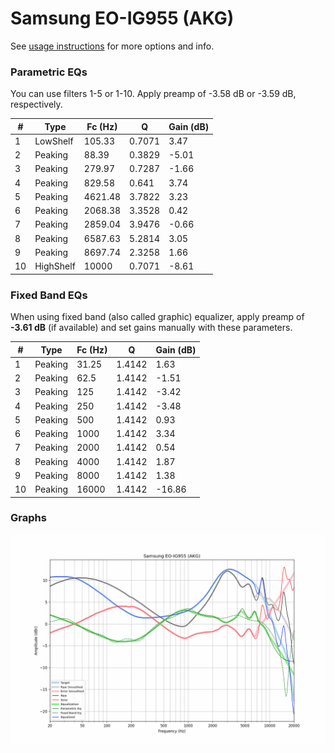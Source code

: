 # Samsung EO-IG955 (AKG)
See [usage instructions](https://github.com/jaakkopasanen/AutoEq#usage) for more options and info.

### Parametric EQs
You can use filters 1-5 or 1-10. Apply preamp of -3.58 dB or -3.59 dB, respectively.

|   # | Type      |   Fc (Hz) |      Q |   Gain (dB) |
|-----|-----------|-----------|--------|-------------|
|   1 | LowShelf  |    105.33 | 0.7071 |        3.47 |
|   2 | Peaking   |     88.39 | 0.3829 |       -5.01 |
|   3 | Peaking   |    279.97 | 0.7287 |       -1.66 |
|   4 | Peaking   |    829.58 | 0.641  |        3.74 |
|   5 | Peaking   |   4621.48 | 3.7822 |        3.23 |
|   6 | Peaking   |   2068.38 | 3.3528 |        0.42 |
|   7 | Peaking   |   2859.04 | 3.9476 |       -0.66 |
|   8 | Peaking   |   6587.63 | 5.2814 |        3.05 |
|   9 | Peaking   |   8697.74 | 2.3258 |        1.66 |
|  10 | HighShelf |  10000    | 0.7071 |       -8.61 |

### Fixed Band EQs
When using fixed band (also called graphic) equalizer, apply preamp of **-3.61 dB** (if available) and set gains manually with these parameters.

|   # | Type    |   Fc (Hz) |      Q |   Gain (dB) |
|-----|---------|-----------|--------|-------------|
|   1 | Peaking |     31.25 | 1.4142 |        1.63 |
|   2 | Peaking |     62.5  | 1.4142 |       -1.51 |
|   3 | Peaking |    125    | 1.4142 |       -3.42 |
|   4 | Peaking |    250    | 1.4142 |       -3.48 |
|   5 | Peaking |    500    | 1.4142 |        0.93 |
|   6 | Peaking |   1000    | 1.4142 |        3.34 |
|   7 | Peaking |   2000    | 1.4142 |        0.54 |
|   8 | Peaking |   4000    | 1.4142 |        1.87 |
|   9 | Peaking |   8000    | 1.4142 |        1.38 |
|  10 | Peaking |  16000    | 1.4142 |      -16.86 |

### Graphs
![](./Samsung%20EO-IG955%20(AKG).png)
